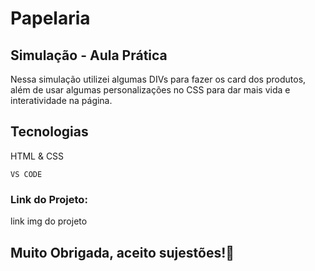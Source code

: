 # Papelaria
## Simulação - Aula Prática

Nessa simulação utilizei algumas DIVs para fazer os card dos produtos, além de usar algumas personalizações no CSS para dar mais vida e interatividade na página.

## Tecnologias

HTML & CSS 

``` 
VS CODE
```
### Link do Projeto:
link
img do projeto

## Muito Obrigada, aceito sujestões!🤝
